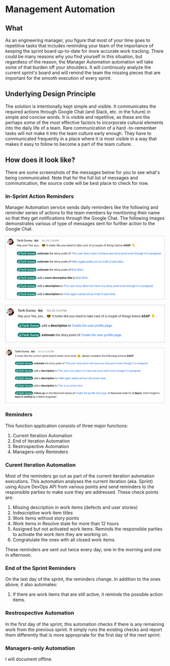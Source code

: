 # Management Automation

## What
As an engineering manager, you figure that most of your time goes to repetitive tasks that includes reminding your team of the importance of keeping the sprint board up-to-date for more accurate work tracking. There could be many reasons why you find yourself in this situation, but regardless of the reason, the Manager Automation automation will take some of that burden off your shoulders. It will continously analyze the current sprint's board and will remind the team the missing pieces that are important for the smooth execution of every sprint.

## Underlying Design Principle
The solution is intentionally kept simple and visible. It communicates the required actions through Google Chat (and Slack, etc. in the future) in simple and concise words. It is visible and repetitive, as these are the perhaps some of the most effective factors to incorporate cultural elements into the daily life of a team. Rare communication of a hard -to-remember tasks will not make it into the team culture early enough. They have to communicated frequently in a place where it is most visible in a way that makes it easy to follow to become a part of the team culture.

## How does it look like?

There are some screenshots of the messages below for you to see what's being communicated. Note that for the full list of messages and communication, the source code  will be best place to check for now.

### In-Sprint Action Reminders
Manager Automation service sends daily reminders like the following and reminder series of actions to the team members by mentioning their name so that they get notifications through the Google Chat. The following images demonstrates various of type of messages sent for further action to the Google Chat.

![](./assets/screenshots/in-sprint-alt3.png)

![](./assets/screenshots/in-sprint-alt2.png)

![](./assets/screenshots/in-sprint-alt1.png)

### Reminders 

This function application consists of three major functions:
1. Current Iteration Automation 
1. End of iteration Automation
1. Restrospective Automation 
1. Managers-only Reminders

### Curent Iteration Automation

Most of the reminders go out as part of the current iteration automation executions. This automation analyses the current iteration (aka. Sprint) using Azure DevOps API from various points and send reminders to the responsible parties to make sure they are addressed. These check points are:
1. Missing description in work items (defects and user stories)
1. Indescriptive work item titles
1. Work items without story points
1. Work items in Resolve state for more than 12 hours
1. Assigned but not activated work items. Reminds the responsible parties to activate the work item they are working on.
1. Congratulate the ones with all closed work items.

These reminders are sent out twice every day; one in the morning and one in afternoon.

### End of the Sprint Reminders

On the last day of the sprint, the reminders change. In addition to the ones above, it also automates:

1. If there are work items that are still active, it reminds the possible action items.

### Restrospective Automation

In the first day of the sprint, this automation checks if there is any remaining work from the previous sprint. It simply runs the existing checks and report them differently that is more appropriate for the first day of the next sprint.

### Managers-only Automation

I will document offline.